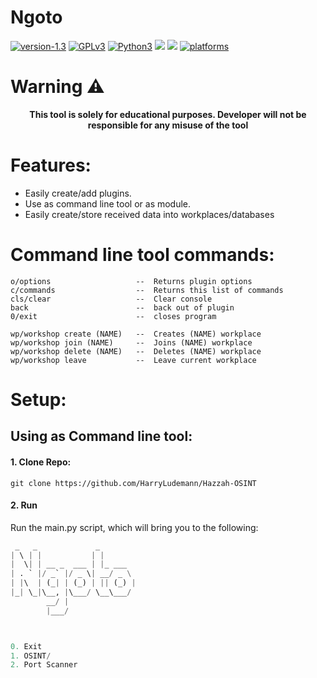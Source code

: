 # Ngoto
[![version-1.3](https://img.shields.io/badge/version-0.0.20-blue)](https://github.com/Datalux/Osintgram/releases/tag/1.3)
[![GPLv3](https://img.shields.io/badge/license-GPLv3-blue)](https://img.shields.io/badge/license-GPLv3-blue)
[![Python3](https://img.shields.io/badge/language-Python3-blue)](https://img.shields.io/badge/language-Python3-red)
[![](https://img.shields.io/badge/Built%20with-❤-blue.svg?style=flat-square)]()
[![](https://github.com/harryludemann/ngoto/workflows/pytests/badge.svg)]()
[![platforms](https://img.shields.io/badge/platform-windows%20%7C%20linux-blue)](https://github.com/loseys/Oblivion/)

# Warning :warning:

<p align="center"><b>This tool is solely for educational purposes. Developer will not be responsible for any misuse of the tool</b></p>    
    

# Features:
* Easily create/add plugins.
* Use as command line tool or as module.
* Easily create/store received data into workplaces/databases

# Command line tool commands:
    o/options                   --  Returns plugin options
    c/commands                  --  Returns this list of commands
    cls/clear                   --  Clear console
    back                        --  back out of plugin
    0/exit                      --  closes program

    wp/workshop create (NAME)   --  Creates (NAME) workplace
    wp/workshop join (NAME)     --  Joins (NAME) workplace
    wp/workshop delete (NAME)   --  Deletes (NAME) workplace
    wp/workshop leave           --  Leave current workplace
# Setup:
## Using as Command line tool:
#### 1. Clone Repo:
```
git clone https://github.com/HarryLudemann/Hazzah-OSINT
```

#### 2. Run
Run the main.py script, which will bring you to the following:
```python
 _   _             _
| \ | |           | |
|  \| | __ _  ___ | |_ ___
| . ` |/ _` |/ _ \| __/ _ \
| |\  | (_| | (_) | || (_) |
|_| \_|\__, |\___/ \__\___/
        __/ |
        |___/



0. Exit
1. OSINT/
2. Port Scanner
```

